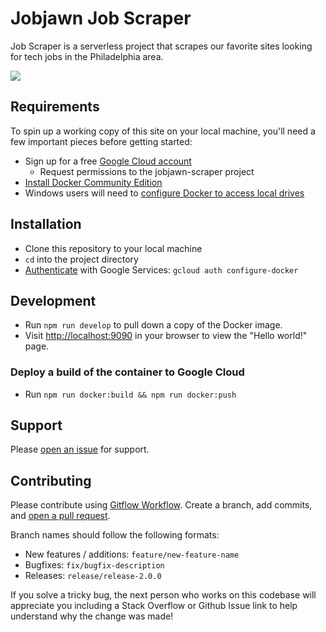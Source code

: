 # Jobjawn Job Scraper
Job Scraper is a serverless project that scrapes our favorite sites looking for tech jobs in the Philadelphia area.

![](https://github.com/tjnicolaides/job-scraper/workflows/Build%20Deploy%20Master/badge.svg)

## Requirements
To spin up a working copy of this site on your local machine, you'll need a few important pieces before getting started:
- Sign up for a free [Google Cloud account](https://cloud.google.com/sdk/docs/)
  - Request permissions to the jobjawn-scraper project
- [Install Docker Community Edition](https://www.docker.com/community-edition)
- Windows users will need to [configure Docker to access local drives](https://rominirani.com/docker-on-windows-mounting-host-directories-d96f3f056a2c)

## Installation
- Clone this repository to your local machine
- `cd` into the project directory
- [Authenticate](https://cloud.google.com/container-registry/docs/advanced-authentication) with Google Services: `gcloud auth configure-docker`

## Development
- Run `npm run develop` to pull down a copy of the Docker image.
- Visit [http://localhost:9090](http://localhost:9090) in your browser to view the "Hello world!" page.

### Deploy a build of the container to Google Cloud
- Run `npm run docker:build && npm run docker:push`

## Support
Please [open an issue](https://github.com/tjnicolaides/job-scraper/issues) for support.

## Contributing
Please contribute using [Gitflow Workflow](https://www.atlassian.com/git/tutorials/comparing-workflows/gitflow-workflow). Create a branch, add commits, and [open a pull request](https://github.com/tjnicolaides/job-scraper/pulls).

Branch names should follow the following formats:

- New features / additions: `feature/new-feature-name`
- Bugfixes: `fix/bugfix-description`
- Releases: `release/release-2.0.0` 

If you solve a tricky bug, the next person who works on this codebase will appreciate you including a Stack Overflow or Github Issue link to help understand why the change was made!

